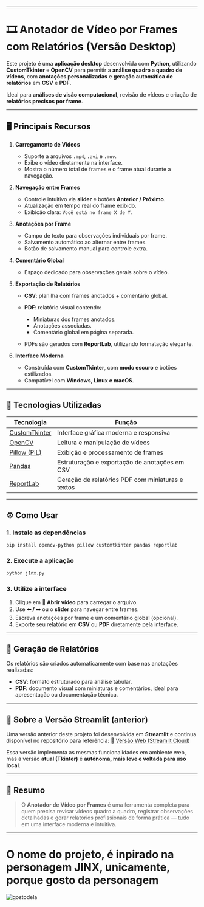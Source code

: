 
---

# 🎞️ Anotador de Vídeo por Frames com Relatórios (Versão Desktop)

Este projeto é uma **aplicação desktop** desenvolvida com **Python**, utilizando **CustomTkinter** e **OpenCV** para permitir a **análise quadro a quadro de vídeos**, com **anotações personalizadas** e **geração automática de relatórios** em **CSV** e **PDF**.

Ideal para **análises de visão computacional**, revisão de vídeos e criação de **relatórios precisos por frame**.

---

## 🖥️ Principais Recursos

1. **Carregamento de Vídeos**

   * Suporte a arquivos `.mp4`, `.avi` e `.mov`.
   * Exibe o vídeo diretamente na interface.
   * Mostra o número total de frames e o frame atual durante a navegação.

2. **Navegação entre Frames**

   * Controle intuitivo via **slider** e botões **Anterior / Próximo**.
   * Atualização em tempo real do frame exibido.
   * Exibição clara: `Você está no frame X de Y`.

3. **Anotações por Frame**

   * Campo de texto para observações individuais por frame.
   * Salvamento automático ao alternar entre frames.
   * Botão de salvamento manual para controle extra.

4. **Comentário Global**

   * Espaço dedicado para observações gerais sobre o vídeo.

5. **Exportação de Relatórios**

   * **CSV**: planilha com frames anotados + comentário global.
   * **PDF**: relatório visual contendo:

     * Miniaturas dos frames anotados.
     * Anotações associadas.
     * Comentário global em página separada.
   * PDFs são gerados com **ReportLab**, utilizando formatação elegante.

6. **Interface Moderna**

   * Construída com **CustomTkinter**, com **modo escuro** e botões estilizados.
   * Compatível com **Windows, Linux e macOS**.

---

## 🧩 Tecnologias Utilizadas

| Tecnologia                                                      | Função                                            |
| --------------------------------------------------------------- | ------------------------------------------------- |
| [CustomTkinter](https://github.com/TomSchimansky/CustomTkinter) | Interface gráfica moderna e responsiva            |
| [OpenCV](https://opencv.org/)                                   | Leitura e manipulação de vídeos                   |
| [Pillow (PIL)](https://pillow.readthedocs.io/)                  | Exibição e processamento de frames                |
| [Pandas](https://pandas.pydata.org/)                            | Estruturação e exportação de anotações em CSV     |
| [ReportLab](https://www.reportlab.com/)                         | Geração de relatórios PDF com miniaturas e textos |

---

## ⚙️ Como Usar

### 1. Instale as dependências

```bash
pip install opencv-python pillow customtkinter pandas reportlab
```

### 2. Execute a aplicação

```bash
python j1nx.py
```

### 3. Utilize a interface

1. Clique em **📂 Abrir vídeo** para carregar o arquivo.
2. Use **⬅️ / ➡️** ou o **slider** para navegar entre frames.
3. Escreva anotações por frame e um comentário global (opcional).
4. Exporte seu relatório em **CSV** ou **PDF** diretamente pela interface.

---

## 📄 Geração de Relatórios

Os relatórios são criados automaticamente com base nas anotações realizadas:

* **CSV**: formato estruturado para análise tabular.
* **PDF**: documento visual com miniaturas e comentários, ideal para apresentação ou documentação técnica.

---

## 🧠 Sobre a Versão Streamlit (anterior)

Uma versão anterior deste projeto foi desenvolvida em **Streamlit** e continua disponível no repositório para referência:
🔗 [Versão Web (Streamlit Cloud)](https://reapputor-de-video-por-frame-j1nx-g78r3edmttuqjjk62smpkb.streamlit.app/)

Essa versão implementa as mesmas funcionalidades em ambiente web, mas a versão **atual (Tkinter)** é **autônoma, mais leve e voltada para uso local**.

---

## 📌 Resumo

> O **Anotador de Vídeo por Frames** é uma ferramenta completa para quem precisa revisar vídeos quadro a quadro, registrar observações detalhadas e gerar relatórios profissionais de forma prática — tudo em uma interface moderna e intuitiva.

---


# O nome do projeto, é inpirado na personagem JINX, unicamente, porque gosto da personagem
![gostodela](https://images7.alphacoders.com/138/thumb-1920-1383989.png)

